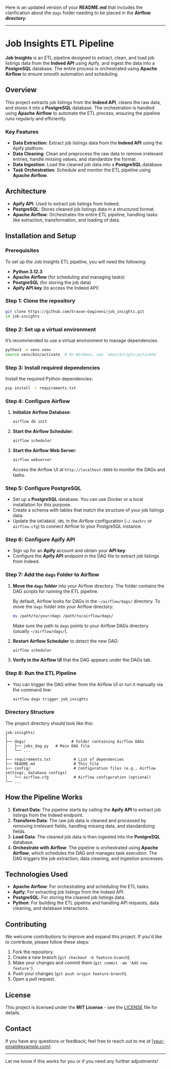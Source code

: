 Here is an updated version of your **README.md** that includes the clarification about the `dags` folder needing to be placed in the **Airflow directory**:

---

# Job Insights ETL Pipeline

**Job Insights** is an ETL pipeline designed to extract, clean, and load job listings data from the **Indeed API** using Apify, and ingest the data into a **PostgreSQL** database. The entire process is orchestrated using **Apache Airflow** to ensure smooth automation and scheduling.

## Overview

This project extracts job listings from the **Indeed API**, cleans the raw data, and stores it into a **PostgreSQL** database. The orchestration is handled using **Apache Airflow** to automate the ETL process, ensuring the pipeline runs regularly and efficiently.

### Key Features
- **Data Extraction**: Extract job listings data from the **Indeed API** using the Apify platform.
- **Data Cleaning**: Clean and preprocess the raw data to remove irrelevant entries, handle missing values, and standardize the format.
- **Data Ingestion**: Load the cleaned job data into a **PostgreSQL** database.
- **Task Orchestration**: Schedule and monitor the ETL pipeline using **Apache Airflow**.

## Architecture

- **Apify API**: Used to extract job listings from Indeed.
- **PostgreSQL**: Stores cleaned job listings data in a structured format.
- **Apache Airflow**: Orchestrates the entire ETL pipeline, handling tasks like extraction, transformation, and loading of data.

## Installation and Setup

### Prerequisites

To set up the Job Insights ETL pipeline, you will need the following:

- **Python 3.12.3**
- **Apache Airflow** (for scheduling and managing tasks)
- **PostgreSQL** (for storing the job data)
- **Apify API key** (to access the Indeed API)

### Step 1: Clone the repository

```bash
git clone https://github.com/Sravan-Gogineni/job_insights.git
cd job-insights
```

### Step 2: Set up a virtual environment

It’s recommended to use a virtual environment to manage dependencies.

```bash
python3 -m venv venv
source venv/bin/activate  # On Windows, use `venv\Scripts\activate`
```

### Step 3: Install required dependencies

Install the required Python dependencies:

```bash
pip install -r requirements.txt
```

### Step 4: Configure Airflow

1. **Initialize Airflow Database**:

   ```bash
   airflow db init
   ```

2. **Start the Airflow Scheduler**:

   ```bash
   airflow scheduler
   ```

3. **Start the Airflow Web Server**:

   ```bash
   airflow webserver
   ```

   Access the Airflow UI at `http://localhost:8080` to monitor the DAGs and tasks.

### Step 5: Configure PostgreSQL

- Set up a **PostgreSQL** database. You can use Docker or a local installation for this purpose.
- Create a schema with tables that match the structure of your job listings data.
- Update the `DATABASE_URL` in the Airflow configuration (`~/.bashrc` or `airflow.cfg`) to connect Airflow to your PostgreSQL instance.

### Step 6: Configure Apify API

- Sign up for an **Apify** account and obtain your **API key**.
- Configure the **Apify API** endpoint in the DAG file to extract job listings from Indeed.

### Step 7: Add the `dags` Folder to Airflow

1. **Move the `dags` folder** into your Airflow directory. The folder contains the DAG scripts for running the ETL pipeline.

   By default, Airflow looks for DAGs in the `~/airflow/dags/` directory. To move the `dags` folder into your Airflow directory:

   ```bash
   mv /path/to/your/dags /path/to/airflow/dags/
   ```

   Make sure the path to `dags` points to your Airflow DAGs directory (usually `~/airflow/dags/`).

2. **Restart Airflow Scheduler** to detect the new DAG:

   ```bash
   airflow scheduler
   ```

3. **Verify in the Airflow UI** that the DAG appears under the DAGs tab.

### Step 8: Run the ETL Pipeline

- You can trigger the DAG either from the Airflow UI or run it manually via the command line:

  ```bash
  airflow dags trigger job_insights
  ```

### Directory Structure

The project directory should look like this:

```
job-insights/
│
├── dags/                    # Folder containing Airflow DAGs
│   ├── jobs_dag.py   # Main DAG file
│   └── ...
│
├── requirements.txt          # List of dependencies
├── README.md                 # This file
├── config/                   # Configuration files (e.g., Airflow settings, database configs)
│   └── airflow.cfg           # Airflow configuration (optional)
└── ...
```

## How the Pipeline Works

1. **Extract Data**: The pipeline starts by calling the **Apify API** to extract job listings from the Indeed endpoint.
2. **Transform Data**: The raw job data is cleaned and processed by removing irrelevant fields, handling missing data, and standardizing fields.
3. **Load Data**: The cleaned job data is then ingested into the **PostgreSQL** database.
4. **Orchestrate with Airflow**: The pipeline is orchestrated using **Apache Airflow**, which schedules the DAG and manages task execution. The DAG triggers the job extraction, data cleaning, and ingestion processes.

## Technologies Used

- **Apache Airflow**: For orchestrating and scheduling the ETL tasks.
- **Apify**: For extracting job listings from the Indeed API.
- **PostgreSQL**: For storing the cleaned job listings data.
- **Python**: For building the ETL pipeline and handling API requests, data cleaning, and database interactions.

## Contributing

We welcome contributions to improve and expand this project. If you'd like to contribute, please follow these steps:

1. Fork the repository.
2. Create a new branch (`git checkout -b feature-branch`).
3. Make your changes and commit them (`git commit -am 'Add new feature'`).
4. Push your changes (`git push origin feature-branch`).
5. Open a pull request.

## License

This project is licensed under the **MIT License** - see the [LICENSE](LICENSE) file for details.

## Contact

If you have any questions or feedback, feel free to reach out to me at [your-email@example.com].

---

Let me know if this works for you or if you need any further adjustments!
